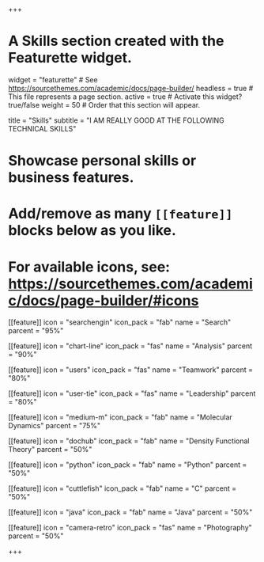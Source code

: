 +++
# A Skills section created with the Featurette widget.
widget = "featurette"  # See https://sourcethemes.com/academic/docs/page-builder/
headless = true  # This file represents a page section.
active = true  # Activate this widget? true/false
weight = 50  # Order that this section will appear.

title = "Skills"
subtitle = "I AM REALLY GOOD AT THE FOLLOWING TECHNICAL SKILLS"

# Showcase personal skills or business features.
# 
# Add/remove as many `[[feature]]` blocks below as you like.
# 
# For available icons, see: https://sourcethemes.com/academic/docs/page-builder/#icons

[[feature]]
  icon = "searchengin"
  icon_pack = "fab"
  name = "Search"
  parcent = "95%"
  
[[feature]]
  icon = "chart-line"
  icon_pack = "fas"
  name = "Analysis"
  parcent = "90%"
 
[[feature]]
  icon = "users"
  icon_pack = "fas"
  name = "Teamwork"
  parcent = "80%"

[[feature]]
  icon = "user-tie"
  icon_pack = "fas"
  name = "Leadership"
  parcent = "80%"

[[feature]]
  icon = "medium-m"
  icon_pack = "fab"
  name = "Molecular Dynamics"
  parcent = "75%"

[[feature]]
  icon = "dochub"
  icon_pack = "fab"
  name = "Density Functional Theory"
  parcent = "50%"
  
[[feature]]
  icon = "python"
  icon_pack = "fab"
  name = "Python"
  parcent = "50%"
  
[[feature]]
  icon = "cuttlefish"
  icon_pack = "fab"
  name = "C"
  parcent = "50%"  
  
[[feature]]
  icon = "java"
  icon_pack = "fab"
  name = "Java"
  parcent = "50%" 

[[feature]]
  icon = "camera-retro"
  icon_pack = "fas"
  name = "Photography"
  parcent = "50%"
  
+++
